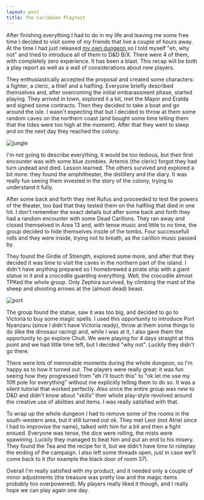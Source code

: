```yaml
---
layout: post
title: The Caribbean Playtest
---
```


After finishing everything I had to do in my life and leaving me some free time I decided to visit some of my friends that live a couple of hours away. At the time I had just released [my own dungeon ](https://www.drivethrurpg.com/product/347216/The-Hidden-Colony-Of-Layanaka) so I told myself "eh, why not" and tried to introduce all of them to D&D B/X. There were 4 of them, with completely zero experience. It has been a blast. This recap will be both a play report as well as a wall of considerations about new players. 

<!--more-->

They enthusiastically accepted the proposal and created some characters: a fighter, a cleric, a thief and a halfling. Everyone briefly described themselves and, after overcoming the initial embarassment phase, started playing. They arrived in town, explored it a bit, met the Mayor and Eralda and signed some contracts. Then they decided to take a boat and go around the isle. I wasn't expecting that but I decided to throw at them some random caves on the northern coast (and bought some time telling them that the tides were too high at the moment). After that they went to sleep and on the next day they reached the colony. 

![jungle](https://i1.wp.com/www.sageadvice.eu/wp-content/uploads/2017/06/Screen-Shot-2017-06-03-at-01.49.34.jpg?fit=1200%2C672&ssl=1)

I'm not going to describe everything, it would be too tedious, but their first encounter was with some blue zombies. Artemis (the cleric) forgot they had turn undead and died. Lesson learned. The others survived and explored a bit more: they found the amphitheater, the distillery and the diary. It was really fun seeing them invested in the story of the colony, trying to understand it fully.

After some back and forth they met Rufus and proceeded to test the powers of the theater, too bad that they tested them on the halfling that died in one hit. I don't remember the exact details but after some back and forth they had a random encounter with some Dead Carillons. They ran away and closed themselved in Area 13 and, with tense music and little to no time, the group decided to hide themselves inside of the tombs. Four successefull rolls and they were inside, trying not to breath, as the carillon music passed by.

They found the Girdle of Strength, explored some more, and after that they decided it was time to visit the caves in the northern part of the island. I didn't have anything prepared so I homebrewed a pirate ship with a giant statue in it and a crocodile guarding everything. Well, the crocodile almost TPKed the whole group. Only Zephira survived, by climbing the mast of the sheep and shooting arrows at the (almost dead) beast. 

![port](https://i.pinimg.com/originals/8f/c0/28/8fc028603751e308603a4f58aa93f62a.png)

The group found the statue, saw it was too big, and decided to go to Victoria to buy some magic spells. I used this opportunity to introduce Port Nyanzaru (since I didn't have Victoria ready), throw at them some things to do (like the dinosaur racing) and, while I was at it, I also gave them the opportunity to go explore Chult. We were playing for 4 days straight at this point and we had little time left, but I decided "why not". Luckily they didn't go there. 

There were lots of memorable moments during the whole dungeon, so I'm happy as to how it turned out. The players were really great: it was fun seeing how they progressed from "eh i'll touch this" to "ok let me use my 10ft pole for everything" without me explicitly telling them to do so. It was a silent tutorial that worked perfectly. Also since the entire group was new to D&D and didn't know about "skills" their whole play-style revolved around the creative use of abilities and items. I was really satisfied with that. 

To wrap up the whole dungeon I had to remove some of the rooms in the south-western area, but it still turned out ok. They met Leor (not Atriel since I had to improvise the name), talked with him for a bit and then a fight ensued. Everyone was tense, the dice were rolling, the mists were spawining. Luckily they managed to beat him and put an end to his misery. They found the Tea and the recipe for it, but we didn't have time to roleplay the ending of the campaign. I also left some threads open, just in case we'll come back to it (for example the black door of room 37).

Overall I'm really satisfied with my product, and it needed only a couple of minor adjustments (the treasure was pretty low and the magic items probably too overpowered). My players really liked it though, and I really hope we can play again one day.